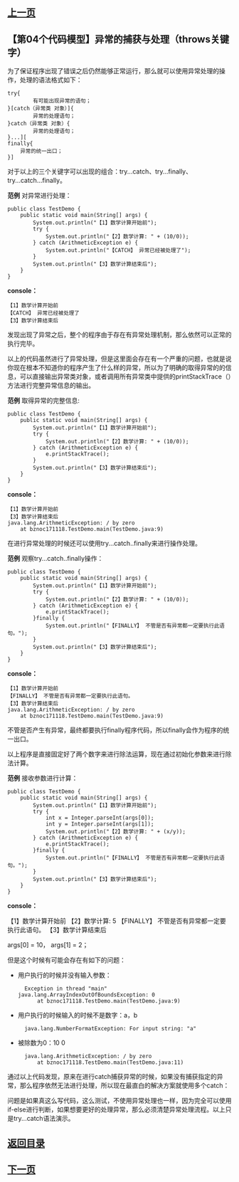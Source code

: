 ## [上一页](course89)

## 【第04个代码模型】异常的捕获与处理（throws关键字）

为了保证程序出现了错误之后仍然能够正常运行，那么就可以使用异常处理的操作，处理的语法格式如下：

	try{
			有可能出现异常的语句；
	}[catch（异常类 对象）]{
			异常的处理语句；
	}catch（异常类 对象）{
			异常的处理语句；
	}...][
	finally{
		异常的统一出口；
	}]

对于以上的三个关键字可以出现的组合：try...catch、try...finally、try...catch...finally。

**范例** 对异常进行处理：

	public class TestDemo {
		public static void main(String[] args) {
			System.out.println("【1】数学计算开始前");
			try {
				System.out.println("【2】数学计算: " + (10/0));
			} catch (ArithmeticException e) {
				System.out.println("【CATCH】 异常已经被处理了");
			}
			System.out.println("【3】数学计算结束后");
		}
	}

**console：**

	【1】数学计算开始前
	【CATCH】 异常已经被处理了
	【3】数学计算结束后

发现出现了异常之后，整个的程序由于存在有异常处理机制，那么依然可以正常的执行完毕。

以上的代码虽然进行了异常处理，但是这里面会存在有一个严重的问题，也就是说你现在根本不知道你的程序产生了什么样的异常，所以为了明确的取得异常的的信息，可以直接输出异常类对象，或者调用所有异常类中提供的printStackTrace（）方法进行完整异常信息的输出。

**范例** 取得异常的完整信息:

	public class TestDemo {
		public static void main(String[] args) {
			System.out.println("【1】数学计算开始前");
			try {
				System.out.println("【2】数学计算: " + (10/0));
			} catch (ArithmeticException e) {
				e.printStackTrace();
			}
			System.out.println("【3】数学计算结束后");
		}
	}

**console：**

	【1】数学计算开始前
	【3】数学计算结束后
	java.lang.ArithmeticException: / by zero
		at bznoc171118.TestDemo.main(TestDemo.java:9)

在进行异常处理的时候还可以使用try...catch..finally来进行操作处理。

**范例** 观察try...catch..finally操作：

	public class TestDemo {
		public static void main(String[] args) {
			System.out.println("【1】数学计算开始前");
			try {
				System.out.println("【2】数学计算: " + (10/0));
			} catch (ArithmeticException e) {
				e.printStackTrace();
			}finally {
				System.out.println("【FINALLY】 不管是否有异常都一定要执行此语句。");
			}
			System.out.println("【3】数学计算结束后");
		}
	}

**console：**

	【1】数学计算开始前
	【FINALLY】 不管是否有异常都一定要执行此语句。
	【3】数学计算结束后
	java.lang.ArithmeticException: / by zero
		at bznoc171118.TestDemo.main(TestDemo.java:9)

不管是否产生有异常，最终都要执行finally程序代码，所以finally会作为程序的统一出口。

以上程序是直接固定好了两个数字来进行除法运算，现在通过初始化参数来进行除法计算。

**范例** 接收参数进行计算：

	public class TestDemo {
		public static void main(String[] args) {
			System.out.println("【1】数学计算开始前");
			try {
				int x = Integer.parseInt(args[0]);
				int y = Integer.parseInt(args[1]);
				System.out.println("【2】数学计算: " + (x/y));
			} catch (ArithmeticException e) {
				e.printStackTrace();
			}finally {
				System.out.println("【FINALLY】 不管是否有异常都一定要执行此语句。");
			}
			System.out.println("【3】数学计算结束后");
		}
	}

**console：**

【1】数学计算开始前
【2】数学计算: 5
【FINALLY】 不管是否有异常都一定要执行此语句。
【3】数学计算结束后

args[0] = 10， args[1] = 2；

但是这个时候有可能会存在有如下的问题：

- 用户执行的时候并没有输入参数：

		Exception in thread "main" java.lang.ArrayIndexOutOfBoundsException: 0
			at bznoc171118.TestDemo.main(TestDemo.java:9)

- 用户执行的时候输入的时候不是数字：a，b

		java.lang.NumberFormatException: For input string: "a"

- 被除数为0：10 0

		java.lang.ArithmeticException: / by zero
			at bznoc171118.TestDemo.main(TestDemo.java:11)	
通过以上代码发现，原来在进行catch捕获异常的时候，如果没有捕获指定的异常，那么程序依然无法进行处理，所以现在最直白的解决方案就使用多个catch：

问题是如果真这么写代码，这么测试，不使用异常处理也一样，因为完全可以使用if-else进行判断，如果想要更好的处理异常，那么必须清楚异常处理流程。以上只是try...catch语法演示。




## [返回目录](https://wuchengcheng110120.github.io/learnJava)
## [下一页](course90)
